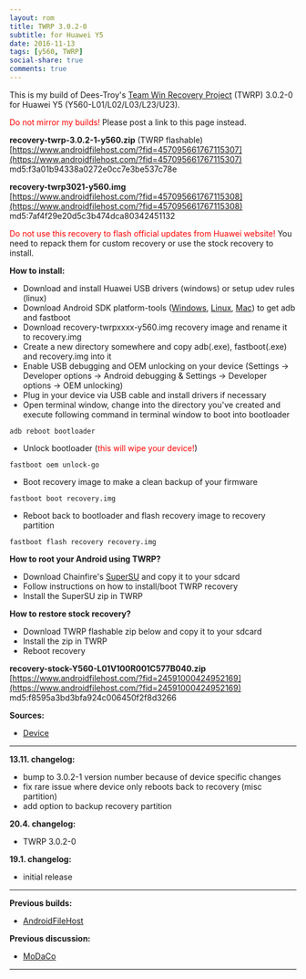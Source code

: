 ```yaml
---
layout: rom
title: TWRP 3.0.2-0
subtitle: for Huawei Y5
date: 2016-11-13
tags: [y560, TWRP]
social-share: true
comments: true
---
```


This is my build of Dees-Troy's [Team Win Recovery Project](https://twrp.me) (TWRP) 3.0.2-0 for Huawei Y5 (Y560-L01/L02/L03/L23/U23).

<span style="color:#FF0000;">Do not mirror my builds!</span> Please post a link to this page instead.

**recovery-twrp-3.0.2-1-y560.zip** (TWRP flashable)  
[https://www.androidfilehost.com/?fid=457095661767115307](https://www.androidfilehost.com/?fid=457095661767115307)  
md5:f3a01b94338a0272e0cc7e3be537c78e

**recovery-twrp3021-y560.img**  
[https://www.androidfilehost.com/?fid=457095661767115308](https://www.androidfilehost.com/?fid=457095661767115308)  
md5:7af4f29e20d5c3b474dca80342451132

<span style="color:#FF0000;">Do not use this recovery to flash official updates from Huawei website!</span> You need to repack them for custom recovery or use the stock recovery to install.

**How to install:**

- Download and install Huawei USB drivers (windows) or setup udev rules (linux)
- Download Android SDK platform-tools ([Windows](https://dl.google.com/android/repository/platform-tools-latest-windows.zip), [Linux](https://dl.google.com/android/repository/platform-tools-latest-linux.zip), [Mac](https://dl.google.com/android/repository/platform-tools-latest-darwin.zip)) to get adb and fastboot
- Download recovery-twrpxxxx-y560.img recovery image and rename it to recovery.img
- Create a new directory somewhere and copy adb(.exe), fastboot(.exe) and recovery.img into it
- Enable USB debugging and OEM unlocking on your device (Settings -> Developer options -> Android debugging & Settings -> Developer options -> OEM unlocking)
- Plug in your device via USB cable and install drivers if necessary
- Open terminal window, change into the directory you've created and execute following command in terminal window to boot into bootloader

```
adb reboot bootloader
```

- Unlock bootloader (<span style="color:#FF0000;">this will wipe your device!</span>)

```
fastboot oem unlock-go
```

- Boot recovery image to make a clean backup of your firmware

```
fastboot boot recovery.img
```

- Reboot back to bootloader and flash recovery image to recovery partition

```
fastboot flash recovery recovery.img
```

**How to root your Android using TWRP?**

- Download Chainfire's [SuperSU](http://download.chainfire.eu/supersu) and copy it to your sdcard
- Follow instructions on how to install/boot TWRP recovery
- Install the SuperSU zip in TWRP

**How to restore stock recovery?**

- Download TWRP flashable zip below and copy it to your sdcard
- Install the zip in TWRP
- Reboot recovery

**recovery-stock-Y560-L01V100R001C577B040.zip**  
[https://www.androidfilehost.com/?fid=24591000424952169](https://www.androidfilehost.com/?fid=24591000424952169)  
md5:f8595a3bd3bfa924c006450f2f8d3266

**Sources:**

- [Device](https://github.com/KonstaT/android_device_huawei_y560/tree/android-5.1)

----

**13.11. changelog:**

- bump to 3.0.2-1 version number because of device specific changes
- fix rare issue where device only reboots back to recovery (misc partition)
- add option to backup recovery partition

**20.4. changelog:**

- TWRP 3.0.2-0

**19.1. changelog:**

- initial release

----

**Previous builds:**

- [AndroidFileHost](https://www.androidfilehost.com/?w=files&flid=90103)

**Previous discussion:**

- [MoDaCo](http://www.modaco.com/forums/topic/376807-twrp-3020/)

----
